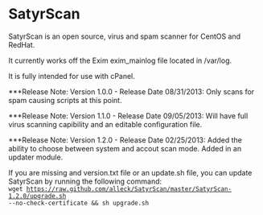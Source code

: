 SatyrScan
=============

SatyrScan is an open source, virus and spam scanner for CentOS and RedHat.

It currently works off the Exim exim_mainlog file located in /var/log.

It is fully intended for use with cPanel.

***Release Note: Version 1.0.0 - Release Date 08/31/2013: Only scans for spam causing scripts at this point.

***Release Note: Version 1.1.0 - Release Date 09/05/2013: Will have full virus scanning capibility and an editable configuration file.

***Release Note: Version 1.2.0 - Release Date 02/25/2013: Added the ability to choose between system and accout scan mode. Added in an updater module.

If you are missing and version.txt file or an update.sh file, you can update SatyrScan by running the following command: <br />
<code>wget https://raw.github.com/alleck/SatyrScan/master/SatyrScan-1.2.0/upgrade.sh --no-check-certificate && sh upgrade.sh</code>
